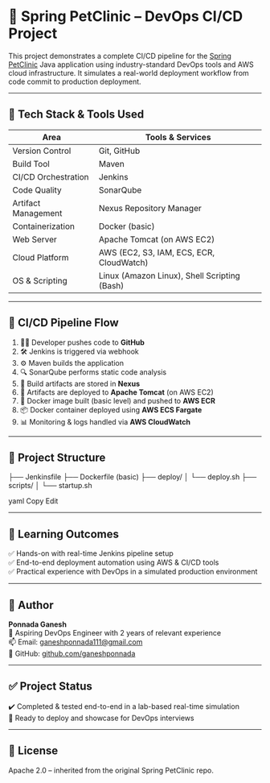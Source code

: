 # 🐾 Spring PetClinic – DevOps CI/CD Project

This project demonstrates a complete CI/CD pipeline for the [Spring PetClinic](https://github.com/spring-projects/spring-petclinic) Java application using industry-standard DevOps tools and AWS cloud infrastructure. It simulates a real-world deployment workflow from code commit to production deployment.

---

## 🚀 Tech Stack & Tools Used

| Area             | Tools & Services                                          |
|------------------|-----------------------------------------------------------|
| Version Control  | Git, GitHub                                               |
| Build Tool       | Maven                                                     |
| CI/CD Orchestration | Jenkins                                                |
| Code Quality     | SonarQube                                                 |
| Artifact Management | Nexus Repository Manager                              |
| Containerization | Docker (basic)                                            |
| Web Server       | Apache Tomcat (on AWS EC2)                                |
| Cloud Platform   | AWS (EC2, S3, IAM, ECS, ECR, CloudWatch)                  |
| OS & Scripting   | Linux (Amazon Linux), Shell Scripting (Bash)              |

---

## 🔁 CI/CD Pipeline Flow

1. 🧑‍💻 Developer pushes code to **GitHub**
2. 🛠 Jenkins is triggered via webhook
3. ⚙️ Maven builds the application
4. 🔍 SonarQube performs static code analysis
5. 🎯 Build artifacts are stored in **Nexus**
6. 🚀 Artifacts are deployed to **Apache Tomcat** (on AWS EC2)
7. 🐳 Docker image built (basic level) and pushed to **AWS ECR**
8. 📦 Docker container deployed using **AWS ECS Fargate**
9. 📊 Monitoring & logs handled via **AWS CloudWatch**

---

## 📁 Project Structure 

├── Jenkinsfile
├── Dockerfile (basic)
├── deploy/
│ └── deploy.sh
├── scripts/
│ └── startup.sh

yaml
Copy
Edit

---

## 📌 Learning Outcomes

✅ Hands-on with real-time Jenkins pipeline setup  
✅ End-to-end deployment automation using AWS & CI/CD tools  
✅ Practical experience with DevOps in a simulated production environment  

---

## 👤 Author

**Ponnada Ganesh**  
💼 Aspiring DevOps Engineer with 2 years of relevant experience  
📫 Email: ganeshponnada111@gmail.com  
🔗 GitHub: [github.com/ganeshponnada](https://github.com/ganeshponnada)

---

## ✅ Project Status

✔️ Completed & tested end-to-end in a lab-based real-time simulation  
🚀 Ready to deploy and showcase for DevOps interviews

---

## 📄 License

Apache 2.0 – inherited from the original Spring PetClinic repo.
